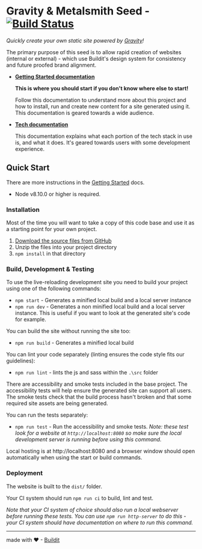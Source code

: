 # Gravity & Metalsmith Seed - [![Build Status][buildstatus image]][buildstatus url]

_Quickly create your own static site powered by [Gravity][gravity home]!_

The primary purpose of this seed is to allow rapid creation of websites (internal or external) - which use Buildit's
design system for consistency and future proofed brand alignment.

- **[Getting Started documentation][gettingstarted docs]**

  **This is where you should start if you don't know where else to start!**
  
  Follow this documentation to understand more about this project and how to install, run and create new content for a
  site generated using it. This documentation is geared towards a wide audience.

- **[Tech documentation][tech docs]**

  This documentation explains what each portion of the tech stack in use is, and what it does. It's geared towards users
  with some development experience.

## Quick Start

There are more instructions in the [Getting Started][gettingstarted docs] docs.

- Node v8.10.0 or higher is required.

### Installation

Most of the time you will want to take a copy of this code base and use it as a starting point for your own project.

1. [Download the source files from GitHub][download]
1. Unzip the files into your project directory
1. `npm install` in that directory

### Build, Development & Testing

To use the live-reloading development site you need to build your project using one of the following commands:

- `npm start` - Generates a minified local build and a local server instance
- `npm run dev` - Generates a non minified local build and a local server instance. This is useful if you want to look
  at the generated site's code for example.

You can build the site without running the site too:
- `npm run build` - Generates a minified local build

You can lint your code separately (linting ensures the code style fits our guidelines):

- `npm run lint` - lints the js and sass within the `.\src` folder

There are accessibility and smoke tests included in the base project.
The accessibility tests will help ensure the generated site can support all users.
The smoke tests check that the build process hasn't broken and that some required site assets are being generated.

You can run the tests separately:

- `npm run test` - Run the accessibility and smoke tests. *Note: these test look for a website at
`http://localhost:8080` so make sure the local development server is running before using this command.*

Local hosting is at http://localhost:8080 and a browser window should open automatically when using the start or build
commands.

### Deployment

The website is built to the `dist/` folder.

Your CI system should run `npm run ci` to build, lint and test.

*Note that your CI system of choice should also run a local webserver before running these tests. You can use `npm run
http-server` to do this - your CI system should have documentation on where to run this command.*  

[gravity home]: https://github.com/buildit/gravity-ui-sass
[gettingstarted docs]: docs/getting-started.md
[tech docs]: docs/tech.md
[download]: https://github.com/buildit/gravity-metalsmith-seed/archive/master.zip
[buildstatus image]: https://travis-ci.org/buildit/gravity-metalsmith-seed.svg?branch=master
[buildstatus url]: https://travis-ci.org/buildit/gravity-metalsmith-seed
[buildit home]: https://buildit.wiprodigital.com/

---

made with ❤ -  [Buildit][buildit home]